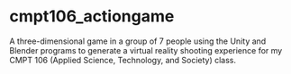 # cmpt106_actiongame
A three-dimensional game in a group of 7 people using the Unity and Blender programs to generate a virtual reality shooting experience for my CMPT 106 (Applied Science, Technology, and Society) class.

